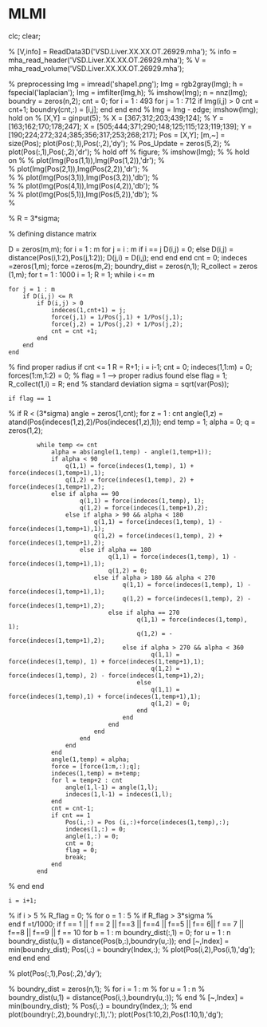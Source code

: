 MLMI
====
clc;
clear;

% [V,info] = ReadData3D('VSD.Liver.XX.XX.OT.26929.mha');
% info = mha_read_header('VSD.Liver.XX.XX.OT.26929.mha');
% V = mha_read_volume('VSD.Liver.XX.XX.OT.26929.mha');


% preprocessing
Img = imread('shape1.png');
Img = rgb2gray(Img);
h = fspecial('laplacian');
Img = imfilter(Img,h);
% imshow(Img);
n = nnz(Img);
boundry = zeros(n,2);
cnt = 0;
for i = 1 : 493
    for j = 1 : 712
        if Img(i,j) > 0
            cnt = cnt+1;
            boundry(cnt,:) = [i,j];
        end
    end
end
% Img = Img - edge;
imshow(Img);
hold on
% [X,Y] = ginput(5);
% X = [367;312;203;439;124];
% Y = [163;162;170;178;247];
X = [505;444;371;290;148;125;115;123;119;139];
Y = [190;224;272;324;385;356;317;253;268;217];
Pos = [X,Y];
[m,~] = size(Pos);
plot(Pos(:,1),Pos(:,2),'dy');
% Pos_Update = zeros(5,2);
% plot(Pos(:,1),Pos(:,2),'dr');
% hold off
% figure;
% imshow(Img);
% % hold on
% 
%    plot(Img(Pos(1,1)),Img(Pos(1,2)),'dr'); 
%   
%     plot(Img(Pos(2,1)),Img(Pos(2,2)),'dr'); 
%  
% 
%     plot(Img(Pos(3,1)),Img(Pos(3,2)),'db'); 
%    
% 
%     plot(Img(Pos(4,1)),Img(Pos(4,2)),'db'); 
%  
% 
%     plot(Img(Pos(5,1)),Img(Pos(5,2)),'db'); 
%    
% 

% R = 3*sigma;


% defining distance matrix

D = zeros(m,m);
for i = 1 : m
    for j = i : m
        if i == j
            D(i,j) = 0;
        else
        D(i,j) = distance(Pos(i,1:2),Pos(j,1:2));
        D(j,i) = D(i,j);
        end
    end
end
cnt = 0;
indeces =zeros(1,m);
force =zeros(m,2);
boundry_dist = zeros(n,1);
R_collect = zeros (1,m);
for t = 1 : 1000
    i = 1;
    R = 1;
while i <= m
    
    for j = 1 : m
        if D(i,j) <= R 
            if D(i,j) > 0
                indeces(1,cnt+1) = j;
                force(j,1) = 1/Pos(j,1) + 1/Pos(j,1);
                force(j,2) = 1/Pos(j,2) + 1/Pos(j,2);
                cnt = cnt +1;
            end
        end
    end
    
%     find proper radius
    if cnt <= 1
        R = R+1;
        i = i-1;
        cnt = 0;
        indeces(1,1:m) = 0;
        forces(1:m,1:2) = 0;
%  flag = 1 -->   proper radius found
    else
        flag = 1;
        R_collect(1,i) = R;
    end
    % standard deviation
    sigma = sqrt(var(Pos));

    if flag == 1 
%         if R < (3*sigma)
            angle = zeros(1,cnt);
            for z = 1 : cnt
                angle(1,z) = atand(Pos(indeces(1,z),2)/Pos(indeces(1,z),1));
            end
            temp = 1;
            alpha = 0;
            q = zeros(1,2);
            
            while temp <= cnt
                alpha = abs(angle(1,temp) - angle(1,temp+1));
                if alpha < 90
                    q(1,1) = force(indeces(1,temp), 1) + force(indeces(1,temp+1),1);
                    q(1,2) = force(indeces(1,temp), 2) + force(indeces(1,temp+1),2);
                else if alpha == 90
                        q(1,1) = force(indeces(1,temp), 1);
                        q(1,2) = force(indeces(1,temp+1),2);
                    else if alpha > 90 && alpha < 180
                            q(1,1) = force(indeces(1,temp), 1) - force(indeces(1,temp+1),1);
                            q(1,2) = force(indeces(1,temp), 2) + force(indeces(1,temp+1),2);
                        else if alpha == 180
                                q(1,1) = force(indeces(1,temp), 1) - force(indeces(1,temp+1),1);
                                q(1,2) = 0;
                            else if alpha > 180 && alpha < 270
                                    q(1,1) = force(indeces(1,temp), 1) - force(indeces(1,temp+1),1);
                                    q(1,2) = force(indeces(1,temp), 2) - force(indeces(1,temp+1),2);
                                else if alpha == 270
                                        q(1,1) = force(indeces(1,temp), 1);
                                        q(1,2) = -force(indeces(1,temp+1),2);
                                    else if alpha > 270 && alpha < 360
                                            q(1,1) = force(indeces(1,temp), 1) + force(indeces(1,temp+1),1);
                                            q(1,2) = force(indeces(1,temp), 2) - force(indeces(1,temp+1),2);
                                        else
                                            q(1,1) = force(indeces(1,temp),1) + force(indeces(1,temp+1),1);
                                            q(1,2) = 0;
                                        end
                                    end
                                end
                            end
                        end
                    end
                end
                angle(1,temp) = alpha;
                force = [force(1:m,:);q];
                indeces(1,temp) = m+temp;
                for l = temp+2 : cnt
                    angle(1,l-1) = angle(1,l);
                    indeces(1,l-1) = indeces(1,l);
                end
                cnt = cnt-1;
                if cnt == 1
                    Pos(i,:) = Pos (i,:)+force(indeces(1,temp),:);
                    indeces(1,:) = 0;
                    angle(1,:) = 0;
                    cnt = 0;
                    flag = 0;
                    break;
                end
            end
%         end
    end

    i = i+1;
%     if i > 5
%         R_flag = 0;
%         for o = 1 : 5
%             if R_flag > 3*sigma
%                 
end
    f =t/1000;
    if f == 1 || f == 2 || f==3 || f==4 || f==5 || f== 6|| f == 7 || f==8 || f==9 || f == 10
        for b = 1 : m
            boundry_dist(:,1) = 0;
            for u = 1 : n
                boundry_dist(u,1) = distance(Pos(b,:),boundry(u,:)); 
            end
            [~,Index] = min(boundry_dist);
            Pos(i,:) = boundry(Index,:);
%             plot(Pos(i,2),Pos(i,1),'dg');
        end
    end
end

% plot(Pos(:,1),Pos(:,2),'dy');

% boundry_dist = zeros(n,1);
% for i = 1 : m
%     for u = 1 : n
%         boundry_dist(u,1) = distance(Pos(i,:),boundry(u,:)); 
%     end
%     [~,Index] = min(boundry_dist);
%     Pos(i,:) = boundry(Index,:);
% end
plot(boundry(:,2),boundry(:,1),'.');
plot(Pos(1:10,2),Pos(1:10,1),'dg');

